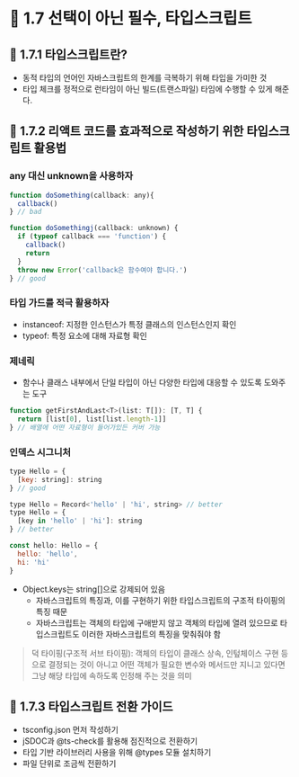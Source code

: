 # 🌟 1.7 선택이 아닌 필수, 타입스크립트
## 📌 1.7.1 타입스크립트란?
- 동적 타입의 언어인 자바스크립트의 한계를 극복하기 위해 타입을 가미한 것
- 타입 체크를 정적으로 런타임이 아닌 빌드(트랜스파일) 타임에 수행할 수 있게 해준다.

## 📌 1.7.2 리액트 코드를 효과적으로 작성하기 위한 타입스크립트 활용법
### any 대신 unknown을 사용하자
```js
function doSomething(callback: any){
  callback()
} // bad

function doSomethingj(callback: unknown) {
  if (typeof callback === 'function') {
    callback()
    return
  }
  throw new Error('callback은 함수여야 합니다.')
} // good
```

### 타입 가드를 적극 활용하자
- instanceof: 지정한 인스턴스가 특정 클래스의 인스턴스인지 확인
- typeof: 특정 요소에 대해 자료형 확인

### 제네릭
- 함수나 클래스 내부에서 단일 타입이 아닌 다양한 타입에 대응할 수 있도록 도와주는 도구
```js
function getFirstAndLast<T>(list: T[]): [T, T] {
  return [list[0], list[list.length-1]]
} // 배열에 어떤 자료형이 들어가있든 커버 가능
```

### 인덱스 시그니처
```js
type Hello = {
  [key: string]: string
} // good

type Hello = Record<'hello' | 'hi', string> // better
type Hello = {
  [key in 'hello' | 'hi']: string
} // better

const hello: Hello = {
  hello: 'hello',
  hi: 'hi'
}
```

- Object.keys는 string[]으로 강제되어 있음
  - 자바스크립트의 특징과, 이를 구현하기 위한 타입스크립트의 구조적 타이핑의 특징 때문
  - 자바스크립트는 객체의 타입에 구애받지 않고 객체의 타입에 열려 있으므로 타입스크립트도 이러한 자바스크립트의 특징을 맞춰줘야 함

> 덕 타이핑(구조적 서브 타이핑): 객체의 타입이 클래스 상속, 인텊체이스 구현 등으로 결정되는 것이 아니고 어떤 객체가 필요한 변수와 메서드만 지니고 있다면 그냥 해당 타입에 속하도록 인정해 주는 것을 의미

## 📌 1.7.3 타입스크립트 전환 가이드
- tsconfig.json 먼저 작성하기
- jSDOC과 @ts-check를 활용해 점진적으로 전환하기
- 타입 기반 라이브러리 사용을 위해 @types 모듈 설치하기
- 파일 단위로 조금씩 전환하기
